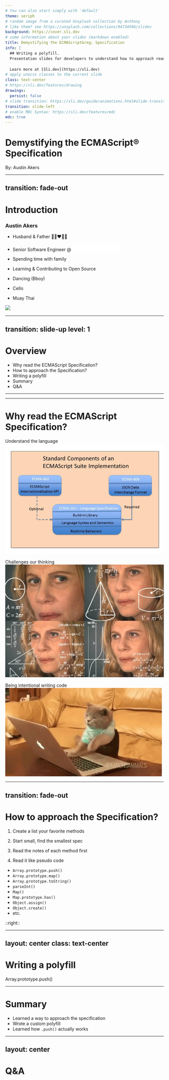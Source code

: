 ```yaml
---
# You can also start simply with 'default'
theme: seriph
# random image from a curated Unsplash collection by Anthony
# like them? see https://unsplash.com/collections/94734566/slidev
background: https://cover.sli.dev
# some information about your slides (markdown enabled)
title: Demystifying the ECMAScript&reg; Specification
info: |
  ## Writing a polyfill.
  Presentation slides for developers to understand how to approach reading and implementing the ECMAScript&reg; Specification.

  Learn more at [Sli.dev](https://sli.dev)
# apply unocss classes to the current slide
class: text-center
# https://sli.dev/features/drawing
drawings:
  persist: false
# slide transition: https://sli.dev/guide/animations.html#slide-transitions
transition: slide-left
# enable MDC Syntax: https://sli.dev/features/mdc
mdc: true
---
```


# Demystifying the ECMAScript&reg; Specification

By: Austin Akers

<!--
The last comment block of each slide will be treated as slide notes. It will be visible and editable in Presenter Mode along with the slide. [Read more in the docs](https://sli.dev/guide/syntax.html#notes)
-->

---
transition: fade-out
---

# Introduction

<div class="grid grid-cols-2">
<div>

### Austin Akers
<div v-click="1">

- Husband & Father 👨🏾‍❤️‍👩🏾

</div>
<div v-click="2">

- Senior Software Engineer @ <img src="./spring-health.svg" width="150" style="display: inline-block" />

</div>
<div v-click="3">

- Spending time with family

</div>
<div v-click="4">

- Learning & Contributing to Open Source

</div>
<div v-click="5">

- Dancing (Bboy)

</div>
<div v-click="6">

- Cello

</div>
<div v-click="7">

- Muay Thai

</div>

</div>
<div>

<img style="margin: 0 auto" src="https://avatars.githubusercontent.com/u/11778717?v=4" width="250" />

</div>
</div>

---
transition: slide-up
level: 1
---

# Overview

- Why read the ECMAScript Specification?
- How to approach the Specification?
- Writing a polyfill
- Summary
- Q&A


---

---

# Why read the ECMAScript Specification?
<div class="grid grid-cols-3 gap-4 text-center">

<div v-click="1">

Understand the language
<img class="pt-10" src="./ECMAScript-Specification-Suite.png" />

</div>

<div v-click="2">

Challenges our thinking
<img class="pt-10" src="./thinking-meme.webp" />

</div>

<div v-click="3">

 Being intentional writing code
 <img class="pt-10" src="./cat-typing.gif" />

</div>

</div>

<!-- 
- Helps us understand the innards of the language
- Challenges our way of thinking(abstractions)
- Encourages us to be more intentional writing code
 -->

---
transition: fade-out
---

# How to approach the Specification?

<div class="grid grid-cols-2 gap-4">

<!-- Left side -->
<div>
<div v-click="1">

 1. Create a list your favorite methods

 </div>
<div v-click="3">

 2. Start small, find the smallest spec

 </div>
<div v-click="4">

 3. Read the notes of each method first

 </div>
<div v-click="5">

 4. Read it like pseudo code

</div>
</div>
 <!-- /Left side -->
<!-- Right side -->
<div v-click="2">
 
 - `Array.prototype.push()`
 - `Array.prototype.map()`
 - `Array.prototype.toString()`
 - `parseInt()`
 - `Map()`
 - `Map.prototype.has()`
 - `Object.assign()`
 - `Object.create()`
 - etc.

</div>
<!-- /Right side -->

 </div>

 <Arrow x1="900" y1="115" x2="750" y2="115" v-click="6" />

::right::
 

---
layout: center
class: text-center
---

# Writing a polyfill

<div class="text-center">
Array.prototype.push()
</div>


---

# Summary

- Learned a way to approach the specification
- Wrote a custom polyfill
- Learned how `.push()` actually works

---
layout: center
---

# Q&A


